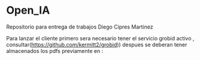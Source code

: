 # Open_IA
Repositorio para entrega de trabajos 
Diego Cipres Martinez

Para lanzar el cliente primero sera necesario tener el servicio grobid activo , consultar(https://github.com/kermitt2/grobid))
despues se deberan tener almacenados los pdfs previamente en :
